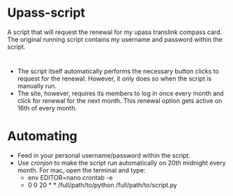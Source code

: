 # Upass-script
A script that will request the renewal for my upass translink compass card. The original running script contains my username and password within the script.

#
- The script itself automatically performs the necessary button clicks to request for the renewal. However, it only does so when the script is manually run.
- The site, however, requires its members to log in once every month and click for renewal for the next month. This renewal option gets active on 16th of every month.

# Automating 
- Feed in your personal username/password within the script.
- Use *cronjon* to make the script run automatically on 20th midnight every month. For mac, open the terminal and type:
  - env EDITOR=nano crontab -e
  - 0 0 20 * *  /full/path/to/python /full/path/to/script.py
